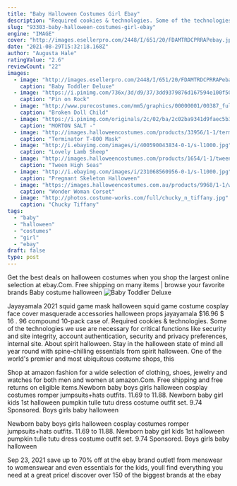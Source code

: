 ```yaml
---
title: "Baby Halloween Costumes Girl Ebay"
description: "Required cookies & technologies. Some of the technologies we use are necessary for critical functions like security and site integrity, account authentication, security and privacy preferences, internal site"
slug: "93303-baby-halloween-costumes-girl-ebay"
engine: "IMAGE"
cover: "http://images.esellerpro.com/2448/I/651/20/FDAMTRDCPRRAPebay.jpg"
date: "2021-08-29T15:32:18.168Z"
author: "Augusta Hale"
ratingValue: "2.6"
reviewCount: "22"
images:
  - image: "http://images.esellerpro.com/2448/I/651/20/FDAMTRDCPRRAPebay.jpg"
    caption: "Baby Toddler Deluxe"
  - image: "https://i.pinimg.com/736x/3d/d9/37/3dd9379876d167594e100f5014d35872--star-party-rock-star.jpg"
    caption: "Pin on Rock"
  - image: "http://www.purecostumes.com/mm5/graphics/00000001/00387_full_2.jpg"
    caption: "Broken Doll Child"
  - image: "https://i.pinimg.com/originals/2c/02/ba/2c02ba9341d9faec5b30ba3e0abaa636.jpg"
    caption: "MORTON SALT -"
  - image: "http://images.halloweencostumes.com/products/33956/1-1/terminator-t-800-endoskull-mask.jpg"
    caption: "Terminator T-800 Mask"
  - image: "http://i.ebayimg.com/images/i/400590043834-0-1/s-l1000.jpg"
    caption: "Lovely Lamb Sheep"
  - image: "http://images.halloweencostumes.com/products/1654/1-1/tween-high-seas-pirate-costume.jpg"
    caption: "Tween High Seas"
  - image: "http://i.ebayimg.com/images/i/231068560956-0-1/s-l1000.jpg"
    caption: "Pregnant Skeleton Halloween"
  - image: "https://images.halloweencostumes.com.au/products/9968/1-1/wonder-woman-corset-costume.jpg"
    caption: "Wonder Woman Corset"
  - image: "http://photos.costume-works.com/full/chucky_n_tiffany.jpg"
    caption: "Chucky Tiffany"
tags:
  - "baby"
  - "halloween"
  - "costumes"
  - "girl"
  - "ebay"
draft: false
type: post
---
```


Get the best deals on halloween costumes when you shop the largest online selection at ebay.Com. Free shipping on many items | browse your favorite brands  Baby costume halloween
![Baby Toddler Deluxe](http://images.esellerpro.com/2448/I/651/20/FDAMTRDCPRRAPebay.jpg "Baby Toddler Deluxe")

Jayayamala 2021 squid game mask halloween squid game costume cosplay face cover masquerade accessories halloween props jayayamala $16.96 $ 16 . 96 compound 10-pack case of. Required cookies &amp; technologies. Some of the technologies we use are necessary for critical functions like security and site integrity, account authentication, security and privacy preferences, internal site. About spirit halloween. Stay in the halloween state of mind all year round with spine-chilling essentials from spirit halloween. One of the world&#39;s premier and most ubiquitous costume shops, this
<!--inArticleAds-->

<!--galleryOne-->

Shop at amazon fashion for a wide selection of clothing, shoes, jewelry and watches for both men and women at amazon.Com. Free shipping and free returns on eligible items.Newborn baby boys girls halloween cosplay costumes romper jumpsuits+hats outfits. 11.69 to 11.88.  Newborn baby girl kids 1st halloween pumpkin tulle tutu dress costume outfit set. 9.74 Sponsored. Boys girls baby halloween
<!--inArticleAds-->

<!--galleryTwo-->

Newborn baby boys girls halloween cosplay costumes romper jumpsuits+hats outfits. 11.69 to 11.88.  Newborn baby girl kids 1st halloween pumpkin tulle tutu dress costume outfit set. 9.74 Sponsored. Boys girls baby halloween
<!--galleryThree-->

Sep 23, 2021 save up to 70% off at the ebay brand outlet! from menswear to womenswear and even essentials for the kids, youll find everything you need at a great price! discover over 150 of the biggest brands at the ebay